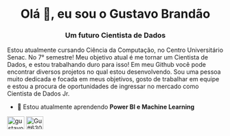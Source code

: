 <h1 align="center">Olá 👋, eu sou o Gustavo Brandão</h1>
<h3 align="center">Um futuro Cientista de Dados</h3>


Estou atualmente cursando Ciência da Computação, no Centro Universitário Senac. No 7° semestre!
Meu objetivo atual é me tornar um Cientista de Dados, e estou trabalhando duro para isso!
Em meu Github você pode encontrar diversos projetos no qual estou desenvolvendo.
Sou uma pessoa muito dedicada e focada em meus objetivos, gosto de trabalhar em equipe e estou a procura de oportunidades de ingressar no mercado como Cientista de Dados Jr.

- 🌱 Estou atualmente aprendendo **Power BI e Machine Learning**

<a href="https://linkedin.com/in/gustavo brandão nersissian" target="blank"><img align="center" src="https://raw.githubusercontent.com/rahuldkjain/github-profile-readme-generator/master/src/images/icons/Social/linked-in-alt.svg" alt="gustavo brandão nersissian" height="30" width="40" /></a>
<a href="https://discord.gg/Gu#6307" target="blank"><img align="center" src="https://raw.githubusercontent.com/rahuldkjain/github-profile-readme-generator/master/src/images/icons/Social/discord.svg" alt="Gu#6307" height="30" width="40" /></a>
</p>
